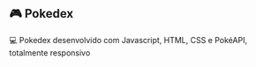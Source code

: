 ##  🎮  Pokedex 


💻  Pokedex desenvolvido com Javascript, HTML, CSS e PokéAPI, totalmente responsivo
